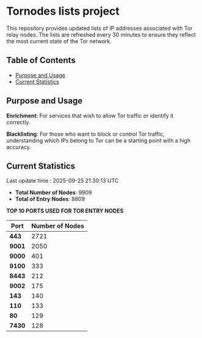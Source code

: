 # Tornodes lists project

This repository provides updated lists of IP addresses associated with Tor relay nodes. The lists are refreshed every 30 minutes to ensure they reflect the most current state of the Tor network.

## Table of Contents

- [Purpose and Usage](#purpose-and-usage)
- [Current Statistics](#current-statistics)


## Purpose and Usage

**Enrichment**: For services that wish to allow Tor traffic or identify it correctly.

**Blacklisting**: For those who want to block or control Tor traffic, understanding which IPs belong to Tor can be a starting point with a high accuracy.

## Current Statistics

Last update time : 2025-09-25 21:30:13 UTC

- **Total Number of Nodes**: 9909
- **Total of Entry Nodes**: 8809

**TOP 10 PORTS USED FOR TOR ENTRY NODES**

| **Port** | **Number of Nodes** |
|------|-----------------|
| **443**   | 2721  |
| **9001**   | 2050  |
| **9000**   | 401  |
| **9100**   | 333  |
| **8443**   | 212  |
| **9002**   | 175  |
| **143**   | 140  |
| **110**   | 133  |
| **80**   | 129  |
| **7430**   | 128  |

